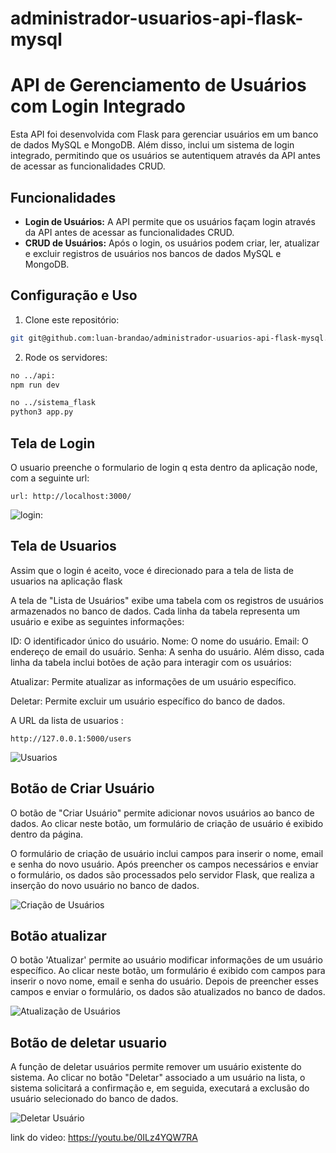 # administrador-usuarios-api-flask-mysql

# API de Gerenciamento de Usuários com Login Integrado

Esta API foi desenvolvida com Flask para gerenciar usuários em um banco de dados MySQL e MongoDB. Além disso, inclui um sistema de login integrado, permitindo que os usuários se autentiquem através da API antes de acessar as funcionalidades CRUD.

## Funcionalidades

- **Login de Usuários:** A API permite que os usuários façam login através da API antes de acessar as funcionalidades CRUD.
- **CRUD de Usuários:** Após o login, os usuários podem criar, ler, atualizar e excluir registros de usuários nos bancos de dados MySQL e MongoDB.

## Configuração e Uso

1. Clone este repositório:
```bash
git git@github.com:luan-brandao/administrador-usuarios-api-flask-mysql.git
```

2. Rode os servidores:
```bash
no ../api:
npm run dev

no ../sistema_flask
python3 app.py
```

## Tela de Login 
O usuario preenche o formulario de login q esta dentro da aplicação node, com a seguinte url: 
```
url: http://localhost:3000/
```

![login: ](https://drive.google.com/uc?id=1JAe8UYU-IoQ1PxtQZeBbCZk9YaaJQKVf)


## Tela de Usuarios

Assim que o login é aceito, voce é direcionado para a tela de lista de usuarios na aplicação flask

A tela de "Lista de Usuários" exibe uma tabela com os registros de usuários armazenados no banco de dados. Cada linha da tabela representa um usuário e exibe as seguintes informações:

ID: O identificador único do usuário.
Nome: O nome do usuário.
Email: O endereço de email do usuário.
Senha: A senha do usuário.
Além disso, cada linha da tabela inclui botões de ação para interagir com os usuários:

Atualizar: Permite atualizar as informações de um usuário específico.

Deletar: Permite excluir um usuário específico do banco de dados.

A URL da lista de usuarios :
````
http://127.0.0.1:5000/users
````


![Usuarios](https://drive.google.com/uc?id=1BwmXqrhCh6qGp7b8ZgWG_SZlZQQfaTkJ)

## Botão de Criar Usuário
O botão de "Criar Usuário" permite adicionar novos usuários ao banco de dados. Ao clicar neste botão, um formulário de criação de usuário é exibido dentro da página.

O formulário de criação de usuário inclui campos para inserir o nome, email e senha do novo usuário. Após preencher os campos necessários e enviar o formulário, os dados são processados pelo servidor Flask, que realiza a inserção do novo usuário no banco de dados.

![Criação de Usuários](https://drive.google.com/uc?id=1YbCI3gD4-FOvlZGIL8pa_APfI_9GOJDt)

## Botão atualizar 
O botão 'Atualizar' permite ao usuário modificar informações de um usuário específico. Ao clicar neste botão, um formulário é exibido com campos para inserir o novo nome, email e senha do usuário. Depois de preencher esses campos e enviar o formulário, os dados são atualizados no banco de dados.

![Atualização de Usuários](https://drive.google.com/uc?id=1yOjLptjqg1BHcp-aXqXxUihby65b-IZC)



## Botão de deletar usuario
A função de deletar usuários permite remover um usuário existente do sistema. Ao clicar no botão "Deletar" associado a um usuário na lista, o sistema solicitará a confirmação e, em seguida, executará a exclusão do usuário selecionado do banco de dados. 

![Deletar Usuário](https://drive.google.com/uc?id=13iLj9Tk4usdSt5FLcVqbi9VznA83xXCE)


link do video: https://youtu.be/0ILz4YQW7RA
